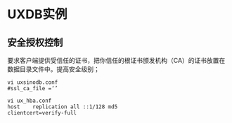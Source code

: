# UXDB实例

## 安全授权控制

要求客户端提供受信任的证书，把你信任的根证书颁发机构（CA）的证书放置在数据目录文件中。提高安全级别；

```shell
vi uxsinodb.conf
#ssl_ca_file =‘’

vi ux_hba.conf
host	replication	all	::1/128	md5
clientcert=verify-full
```

